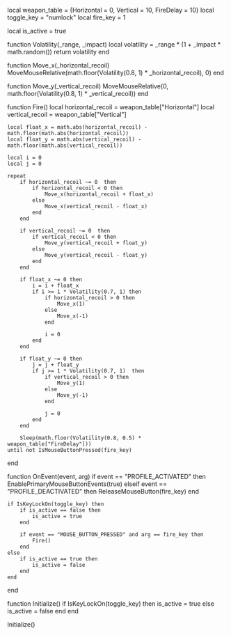 local weapon_table = {Horizontal = 0, Vertical = 10, FireDelay = 10}
local toggle_key   = "numlock"
local fire_key     = 1

local is_active = true

function Volatility(_range, _impact)
    local volatility = _range * (1 + _impact * math.random())
    return volatility
end

function Move_x(_horizontal_recoil)
    MoveMouseRelative(math.floor(Volatility(0.8, 1) * _horizontal_recoil), 0)
end

function Move_y(_vertical_recoil)
    MoveMouseRelative(0, math.floor(Volatility(0.8, 1) * _vertical_recoil))
end

function Fire()
    local horizontal_recoil = weapon_table["Horizontal"]
    local vertical_recoil = weapon_table["Vertical"]

    local float_x = math.abs(horizontal_recoil) - math.floor(math.abs(horizontal_recoil))
    local float_y = math.abs(vertical_recoil) - math.floor(math.abs(vertical_recoil))

    local i = 0
    local j = 0

    repeat
        if horizontal_recoil ~= 0  then
            if horizontal_recoil < 0 then
                Move_x(horizontal_recoil + float_x)
            else
                Move_x(vertical_recoil - float_x)
            end
        end

        if vertical_recoil ~= 0  then
            if vertical_recoil < 0 then
                Move_y(vertical_recoil + float_y)
            else
                Move_y(vertical_recoil - float_y)
            end
        end

        if float_x ~= 0 then
            i = i + float_x
            if i >= 1 * Volatility(0.7, 1) then
                if horizontal_recoil > 0 then
                    Move_x(1)
                else
                    Move_x(-1)
                end

                i = 0
            end
        end

        if float_y ~= 0 then
            j = j + float_y
            if j >= 1 * Volatility(0.7, 1)  then
                if vertical_recoil > 0 then
                    Move_y(1)
                else
                    Move_y(-1)
                end

                j = 0
            end
        end

        Sleep(math.floor(Volatility(0.8, 0.5) * weapon_table["FireDelay"]))
    until not IsMouseButtonPressed(fire_key)
end

function OnEvent(event, arg)
    if event == "PROFILE_ACTIVATED" then
        EnablePrimaryMouseButtonEvents(true)
    elseif event == "PROFILE_DEACTIVATED" then
        ReleaseMouseButton(fire_key)
    end

    if IsKeyLockOn(toggle_key) then
        if is_active == false then
            is_active = true
        end

        if event == "MOUSE_BUTTON_PRESSED" and arg == fire_key then
            Fire()
        end        
    else
        if is_active == true then
            is_active = false
        end
    end
end

function Initialize()
    if IsKeyLockOn(toggle_key) then
        is_active = true
    else
        is_active = false
    end
end

Initialize()

<!---
bluexam345/bluexam345 is a ✨ special ✨ repository because its `README.md` (this file) appears on your GitHub profile.
You can click the Preview link to take a look at your changes.
--->
